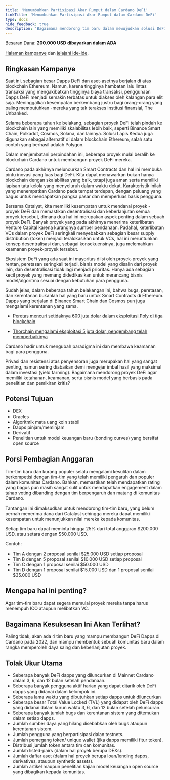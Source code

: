 ```yaml
---
title: 'Menumbuhkan Partisipasi Akar Rumput dalam Cardano DeFi'
linkTitle: 'Menumbuhkan Partisipasi Akar Rumput dalam Cardano DeFi'
type: docs
hide_feedback: true
description: 'Bagaimana mendorong tim baru dalam mewujudkan solusi DeFi di Cardano?'
---
```


Besaran Dana: **200.000 USD dibayarkan dalam ADA**

[Halaman kampanye](https://cardano.ideascale.com/a/campaign-home/26243) dan [jelajahi ide-ide](https://cardano.ideascale.com/a/ideas/top/campaign-filter/byids/campaigns/26243/stage/unspecified).

## Ringkasan Kampanye

Saat ini, sebagian besar Dapps DeFi dan aset-asetnya berjalan di atas blockchain Ethereum. Namun, karena tingginya hambatan lalu lintas transaksi yang mengakibatkan tingginya biaya transaksi, penggunaan Dapps DeFi menjadi semakin terbatas untuk diakses oleh kalangan para elit saja. Meninggalkan kesempatan berkembang justru bagi orang-orang yang paling membutuhkan -mereka yang tak terakses institusi finansial, The Unbanked.

Selama beberapa tahun ke belakang, sebagian proyek DeFi telah pindah ke blockchain lain yang memiliki skalabilitas lebih baik, seperti Binance Smart Chain, Polkadot, Cosmos, Solana, dan lainnya. Solusi Lapis Kedua juga digunakan sebagai alternatif di dalam blockchain Ethereum, salah satu contoh yang berhasil adalah Polygon.

Dalam menjembatani perpindahan ini, beberapa proyek mulai beralih ke blockchain Cardano untuk membangun proyek DeFi mereka.

Cardano pada akhirnya meluncurkan Smart Contracts dan hal ini membuka pintu inovasi yang luas bagi DeFi. Kita dapat menawarkan bukan hanya blockchain dengan skalabilitas yang baik, tetapi juga aman serta memiliki lapisan tata kelola yang menyeluruh dalam waktu dekat. Karakteristik inilah yang menempatkan Cardano pada tempat terdepan, dengan peluang yang bagus untuk mendapatkan pangsa pasar dan memperluas basis pengguna.

Bersama Catalyst, kita memiliki kesempatan untuk mendanai proyek - proyek DeFi dan memastikan desentralisasi dan keberlanjutan semua proyek tersebut, dimana dua hal ini merupakan aspek penting dalam sebuah proyek DeFi. Banyak proyek yang pada akhirnya menerima keterlibatan Venture Capital karena kurangnya sumber pendanaan. Padahal, keterlibatan VCs dalam proyek DeFi seringkali menyebabkan sebagian besar supply distribution (token) menjadi teralokasikan untuk VCs, hal ini meruntuhkan konsep desentralisasi dan, sebagai konsekuensinya, juga melemahkan keamanan proyek-proyek tersebut.

Ekosistem DeFi yang ada saat ini mayoritas diisi oleh proyek-proyek yang rentan, peretasan seringkali terjadi, bisnis model yang disalin dari proyek lain, dan desentralisasi tidak lagi menjadi prioritas. Hanya ada sebagian kecil proyek yang memang didedikasikan untuk merancang bisnis model/algoritma sesuai dengan kebutuhan para pengguna.

Sudah jelas, dalam beberapa tahun belakangan ini, bahwa bugs, peretasan, dan kerentanan bukanlah hal yang baru untuk Smart Contracts di Ethereum. Dapps yang berjalan di Binance Smart Chain dan Cosmos pun juga mengalami kerentanan yang sama.

- [Peretas mencuri setidaknya 600 juta dolar dalam eksploitasi Poly di tiga blockchain](https://cointelegraph.com/news/hackers-stole-at-least-600m-in-poly-exploit-across-three-chains)

- [Thorchain mengalami eksploitasi 5 juta dolar, pengembang telah memperbaikinya](https://www.theblockcrypto.com/post/111660/thorchain-suffers-5-million-exploit-developers-have-put-out-a-fix)

Cardano hadir untuk mengubah paradigma ini dan membawa keamanan bagi para pengguna.

Privasi dan resistensi atas penyensoran juga merupakan hal yang sangat penting, namun sering diabaikan demi mengejar imbal hasil yang maksimal dalam investasi (yield farming). Bagaimana mendorong proyek DeFi agar memiliki ketahanan, keamanan, serta bisnis model yang berbasis pada penelitian dan pemikiran kritis?

## Potensi Tujuan

- DEX
- Oracles
- Algoritmik mata uang koin stabil
- Dapps pinjam/meminjam
- Derivatif
- Penelitian untuk model keuangan baru (bonding curves) yang bersifat open source

## Porsi Pembagian Anggaran

Tim-tim baru dan kurang populer selalu mengalami kesulitan dalam berkompetisi dengan tim-tim yang telah memiliki pengaruh dan populer dalam komunitas Cardano. Bahkan, memastikan telah mendapatkan rating yang bagus pun masih sangat sulit untuk mendapatkan engagement dalam tahap voting dibanding dengan tim berpengaruh dan matang di komunitas Cardano.

Tantangan ini dimaksudkan untuk mendorong tim-tim baru, yang belum pernah menerima dana dari Catalyst sehingga mereka dapat memiliki kesempatan untuk menunjukkan nilai mereka kepada komunitas.

Setiap tim baru dapat meminta hingga 25% dari total anggaran $200.000 USD, atau setara dengan $50.000 USD.

Contoh:

- Tim A dengan 2 proposal senilai $25.000 USD setiap proposal
- Tim B dengan 5 proposal senilai $10.000 USD setiap proposal
- Tim C dengan 1 proposal senilai $50.000 USD
- Tim D dengan 1 proposal senilai $15.000 USD dan 1 proposal senilai $35.000 USD

## Mengapa hal ini penting?

Agar tim-tim baru dapat segera memulai proyek mereka tanpa harus menempuh ICO ataupun melibatkan VC.

## Bagaimana Kesuksesan Ini Akan Terlihat?

Paling tidak, akan ada 4 tim baru yang mampu membangun DeFi Dapps di Cardano pada 2022, dan mampu membentuk sebuah komunitas baru dalam rangka memperoleh daya saing dan keberlanjutan proyek.

## Tolak Ukur Utama

- Seberapa banyak DeFi dapps yang diluncurkan di Mainnet Cardano dalam 3, 6, dan 12 bulan setelah pendanaan.
- Seberapa banyak pengguna aktif harian yang dapat ditarik oleh DeFi dapps yang didanai dalam kelompok ini.
- Seberapa lama waktu yang dibutuhkan setiap dapps untuk diluncurkan
- Seberapa besar Total Value Locked (TVL) yang didapat oleh DeFi dapps yang didanai dalam kurun waktu 3, 6, dan 12 bulan setelah peluncuran.
- Seberapa banyak jumlah bugs dan kerentanan sistem yang ditemukan dalam setiap dapps.
- Jumlah sumber daya yang hilang disebabkan oleh bugs ataupun kerentanan sistem.
- Jumlah pengguna yang berpartisipasi dalan testnets.
- Jumlah pemegang token/ unique wallet (jika dapps memiliki fitur token).
- Distribusi jumlah token antara tim dan komunitas.
- Jumlah listed-pairs (dalam hal proyek berupa DEXs).
- Jumlah daftar aset (dalam hal proyek berupa loan/lending dapps, derivatives, ataupun synthetic assets).
- Jumlah artikel maupun penelitian kajian model keuangan open source yang dibagikan kepada komunitas.
